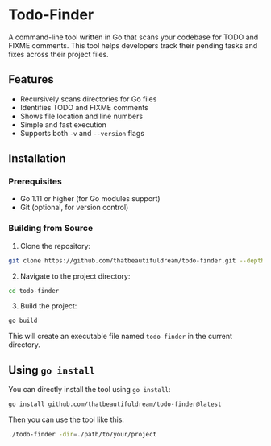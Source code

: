 # Todo-Finder

A command-line tool written in Go that scans your codebase for TODO and FIXME comments. This tool helps developers track their pending tasks and fixes across their project files.

## Features

- Recursively scans directories for Go files
- Identifies TODO and FIXME comments
- Shows file location and line numbers
- Simple and fast execution
- Supports both `-v` and `--version` flags

## Installation

### Prerequisites

- Go 1.11 or higher (for Go modules support)
- Git (optional, for version control)

### Building from Source

1. Clone the repository:

```sh
git clone https://github.com/thatbeautifuldream/todo-finder.git --depth 1
```

2. Navigate to the project directory:

```sh
cd todo-finder
```

3. Build the project:

```sh
go build
```

This will create an executable file named `todo-finder` in the current directory.

## Using `go install`

You can directly install the tool using `go install`:

```sh
go install github.com/thatbeautifuldream/todo-finder@latest
```

Then you can use the tool like this:

```sh
./todo-finder -dir=./path/to/your/project
```
